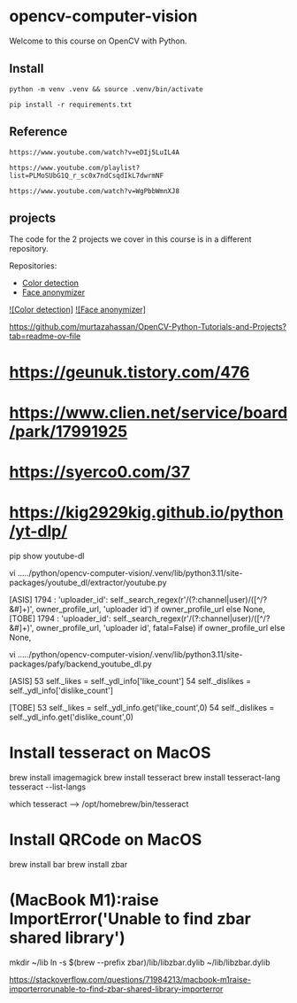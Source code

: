 # opencv-computer-vision

Welcome to this course on OpenCV with Python.


## Install

    python -m venv .venv && source .venv/bin/activate

    pip install -r requirements.txt

## Reference

    https://www.youtube.com/watch?v=eDIj5LuIL4A

    https://www.youtube.com/playlist?list=PLMoSUbG1Q_r_sc0x7ndCsqdIkL7dwrmNF
    
    https://www.youtube.com/watch?v=WgPbbWmnXJ8


## projects

The code for the 2 projects we cover in this course is in a different repository.

Repositories:

- [Color detection](https://github.com/computervisioneng/color-detection-opencv)
- [Face anonymizer](https://github.com/computervisioneng/face-anonymizer-ptyhon)


[![Color detection]](https://www.youtube.com/watch?v=aFNDh5k3SjU)
[![Face anonymizer]](https://www.youtube.com/watch?v=DRMBqhrfxXg)



https://github.com/murtazahassan/OpenCV-Python-Tutorials-and-Projects?tab=readme-ov-file





# https://geunuk.tistory.com/476
# https://www.clien.net/service/board/park/17991925
# https://syerco0.com/37
# https://kig2929kig.github.io/python/yt-dlp/

pip show youtube-dl

vi ...../python/opencv-computer-vision/.venv/lib/python3.11/site-packages/youtube_dl/extractor/youtube.py

[ASIS]
1794 : 'uploader_id': self._search_regex(r'/(?:channel|user)/([^/?&#]+)', owner_profile_url, 'uploader id') if owner_profile_url else None,
[TOBE]
1794 : 'uploader_id': self._search_regex(r'/(?:channel|user)/([^/?&#]+)', owner_profile_url, 'uploader id', fatal=False) if owner_profile_url else None,


vi ...../python/opencv-computer-vision/.venv/lib/python3.11/site-packages/pafy/backend_youtube_dl.py

[ASIS]
53 self._likes = self._ydl_info['like_count']
54 self._dislikes = self._ydl_info['dislike_count']

[TOBE]
53 self._likes = self._ydl_info.get('like_count',0)
54 self._dislikes = self._ydl_info.get('dislike_count',0)

# Install tesseract on MacOS

brew install imagemagick
brew install tesseract
brew install tesseract-lang
tesseract --list-langs

which tesseract
--> /opt/homebrew/bin/tesseract

# Install QRCode on MacOS

brew install bar
brew install zbar

# (MacBook M1):raise ImportError('Unable to find zbar shared library')

mkdir ~/lib
ln -s $(brew --prefix zbar)/lib/libzbar.dylib ~/lib/libzbar.dylib

https://stackoverflow.com/questions/71984213/macbook-m1raise-importerrorunable-to-find-zbar-shared-library-importerror

